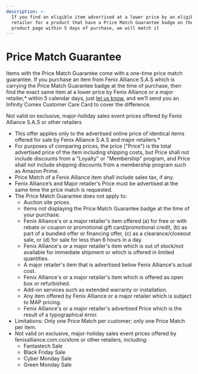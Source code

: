 ```yaml
---
description: >-
  If you find an eligible item advertised at a lower price by an eligible
  retailer for a product that have a Price Match Guarantee badge on their
  product page within 5 days of purchase, we will match it
---
```


# Price Match Guarantee

Items with the Price Match Guarantee come with a one-time price match guarantee. If you purchase an item from Fenix Alliance S.A.S which is carrying the Price Match Guarantee badge at the time of purchase, then find the exact same item at a lower price by Fenix Alliance or a major retailer,\* within 5 calendar days, just [let us know](http://www.newegg.com/HelpInfo/OverView1.aspx?SectionID=106&SubjectID=194&ShortDesc=Price), and we’ll send you an Infinity Comex Customer Care Card to cover the difference.

Not valid on exclusive, major-holiday sales event prices offered by Fenix Alliance S.A.S or other retailers

* This offer applies only to the advertised online price of identical items offered for sale by Fenix Alliance S.A.S and major retailers.\*
* For purposes of comparing prices, the price \("Price"\) is the total advertised price of the item including shipping costs, but Price shall not include discounts from a "Loyalty" or "Membership" program, and Price shall not include shipping discounts from a membership program such as Amazon Prime.
* Price Match of a Fenix Alliance item shall include sales tax, if any.
* Fenix Alliance’s and Major retailer's Price must be advertised at the same time the price match is requested.
* The Price Match Guarantee does not apply to:
  * Auction site prices.
  * Items not displaying the Price Match Guarantee badge at the time of your purchase.
  * Fenix Alliance's or a major retailer's item offered \(a\) for free or with rebate or coupon or promotional gift card/promotional credit, \(b\) as part of a bundled offer or financing offer, \(c\) as a clearance/closeout sale, or \(d\) for sale for less than 6 hours in a day.
  * Fenix Alliance's or a major retailer's item which is out of stock/not available for immediate shipment or which is offered in limited quantities.
  * A major retailer's item that is advertised below Fenix Alliance's actual cost.
  * Fenix Alliance's or a major retailer's item which is offered as open box or refurbished.
  * Add-on services such as extended warranty or installation.
  * Any item offered by Fenix Alliance or a major retailer which is subject to MAP pricing.
  * Fenix Alliance's or a major retailer's advertised Price which is the result of a typographical error.
* Limitations: Only one Price Match per customer; only one Price Match per item.
* Not valid on exclusive, major-holiday sales event prices offered by fenixalliance.com.co/store or other retailers, including:
  * Fantastech Sale
  * Black Friday Sale
  * Cyber Monday Sale
  * Green Monday Sale

